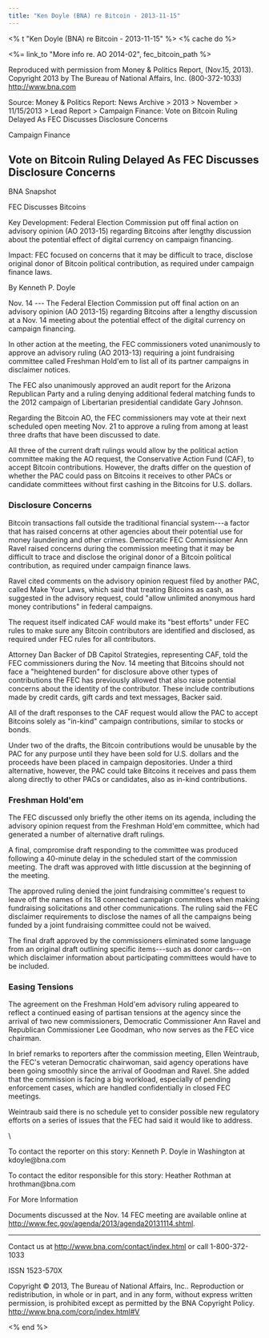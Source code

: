 ```yaml
---
title: "Ken Doyle (BNA) re Bitcoin - 2013-11-15"
---
```


\<% t \"Ken Doyle (BNA) re Bitcoin - 2013-11-15\" %\> \<% cache do %\>

\<%= link\_to \"More info re. AO 2014-02\", fec\_bitcoin\_path %\>

Reproduced with permission from Money & Politics Report, (Nov.15,
2013).\
Copyright 2013 by The Bureau of National Affairs, Inc. (800-372-1033)\
<http://www.bna.com>

Source: Money & Politics Report: News Archive \> 2013 \> November \>
11/15/2013 \> Lead Report \> Campaign Finance: Vote on Bitcoin Ruling
Delayed As FEC Discusses Disclosure Concerns

Campaign Finance

Vote on Bitcoin Ruling Delayed As FEC Discusses Disclosure Concerns
-------------------------------------------------------------------

BNA Snapshot

FEC Discusses Bitcoins

Key Development: Federal Election Commission put off final action on
advisory opinion (AO 2013-15) regarding Bitcoins after lengthy
discussion about the potential effect of digital currency on campaign
financing.

Impact: FEC focused on concerns that it may be difficult to trace,
disclose original donor of Bitcoin political contribution, as required
under campaign finance laws.

By Kenneth P. Doyle

Nov. 14 --- The Federal Election Commission put off final action on an
advisory opinion (AO 2013-15) regarding Bitcoins after a lengthy
discussion at a Nov. 14 meeting about the potential effect of the
digital currency on campaign financing.

In other action at the meeting, the FEC commissioners voted unanimously
to approve an advisory ruling (AO 2013-13) requiring a joint fundraising
committee called Freshman Hold\'em to list all of its partner campaigns
in disclaimer notices.

The FEC also unanimously approved an audit report for the Arizona
Republican Party and a ruling denying additional federal matching funds
to the 2012 campaign of Libertarian presidential candidate Gary Johnson.

Regarding the Bitcoin AO, the FEC commissioners may vote at their next
scheduled open meeting Nov. 21 to approve a ruling from among at least
three drafts that have been discussed to date.

All three of the current draft rulings would allow by the political
action committee making the AO request, the Conservative Action Fund
(CAF), to accept Bitcoin contributions. However, the drafts differ on
the question of whether the PAC could pass on Bitcoins it receives to
other PACs or candidate committees without first cashing in the Bitcoins
for U.S. dollars.

### Disclosure Concerns

Bitcoin transactions fall outside the traditional financial system---a
factor that has raised concerns at other agencies about their potential
use for money laundering and other crimes. Democratic FEC Commissioner
Ann Ravel raised concerns during the commission meeting that it may be
difficult to trace and disclose the original donor of a Bitcoin
political contribution, as required under campaign finance laws.

Ravel cited comments on the advisory opinion request filed by another
PAC, called Make Your Laws, which said that treating Bitcoins as cash,
as suggested in the advisory request, could "allow unlimited anonymous
hard money contributions" in federal campaigns.

The request itself indicated CAF would make its "best efforts" under FEC
rules to make sure any Bitcoin contributors are identified and
disclosed, as required under FEC rules for all contributors.

Attorney Dan Backer of DB Capitol Strategies, representing CAF, told the
FEC commissioners during the Nov. 14 meeting that Bitcoins should not
face a "heightened burden" for disclosure above other types of
contributions the FEC has previously allowed that also raise potential
concerns about the identity of the contributor. These include
contributions made by credit cards, gift cards and text messages, Backer
said.

All of the draft responses to the CAF request would allow the PAC to
accept Bitcoins solely as "in-kind" campaign contributions, similar to
stocks or bonds.

Under two of the drafts, the Bitcoin contributions would be unusable by
the PAC for any purpose until they have been sold for U.S. dollars and
the proceeds have been placed in campaign depositories. Under a third
alternative, however, the PAC could take Bitcoins it receives and pass
them along directly to other PACs or candidates, also as in-kind
contributions.

### Freshman Hold\'em

The FEC discussed only briefly the other items on its agenda, including
the advisory opinion request from the Freshman Hold\'em committee, which
had generated a number of alternative draft rulings.

A final, compromise draft responding to the committee was produced
following a 40-minute delay in the scheduled start of the commission
meeting. The draft was approved with little discussion at the beginning
of the meeting.

The approved ruling denied the joint fundraising committee\'s request to
leave off the names of its 18 connected campaign committees when making
fundraising solicitations and other communications. The ruling said the
FEC disclaimer requirements to disclose the names of all the campaigns
being funded by a joint fundraising committee could not be waived.

The final draft approved by the commissioners eliminated some language
from an original draft outlining specific items---such as donor
cards---on which disclaimer information about participating committees
would have to be included.

### Easing Tensions

The agreement on the Freshman Hold\'em advisory ruling appeared to
reflect a continued easing of partisan tensions at the agency since the
arrival of two new commissioners, Democratic Commissioner Ann Ravel and
Republican Commissioner Lee Goodman, who now serves as the FEC vice
chairman.

In brief remarks to reporters after the commission meeting, Ellen
Weintraub, the FEC\'s veteran Democratic chairwoman, said agency
operations have been going smoothly since the arrival of Goodman and
Ravel. She added that the commission is facing a big workload,
especially of pending enforcement cases, which are handled
confidentially in closed FEC meetings.

Weintraub said there is no schedule yet to consider possible new
regulatory efforts on a series of issues that the FEC had said it would
like to address.

\

To contact the reporter on this story: Kenneth P. Doyle in Washington at
kdoyle\@bna.com

To contact the editor responsible for this story: Heather Rothman at
hrothman\@bna.com

For More Information

Documents discussed at the Nov. 14 FEC meeting are available online at
<http://www.fec.gov/agenda/2013/agenda20131114.shtml>.

------------------------------------------------------------------------

Contact us at <http://www.bna.com/contact/index.html> or call
1-800-372-1033

ISSN 1523-570X

Copyright © 2013, The Bureau of National Affairs, Inc.. Reproduction or
redistribution, in whole or in part, and in any form, without express
written permission, is prohibited except as permitted by the BNA
Copyright Policy. <http://www.bna.com/corp/index.html#V>

\<% end %\>
